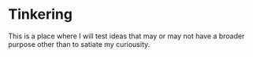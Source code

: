 # Tinkering

This is a place where I will test ideas that may or may not have a broader purpose other than to satiate my curiousity.
